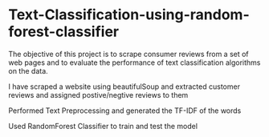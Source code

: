 # Text-Classification-using-random-forest-classifier
The objective of this project is to scrape consumer reviews from a set of web pages and to evaluate the performance of text classification algorithms on the data.

I have scraped a website using beautifulSoup and extracted customer reviews and assigned postive/negtive reviews to them

Performed Text Preprocessing and generated the TF-IDF of the words

Used RandomForest Classifier to train and test the model
